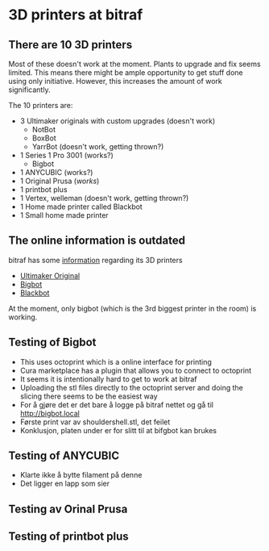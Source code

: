 # 3D printers at bitraf

## There are 10 3D printers
Most of these doesn't work at the moment. Plants to upgrade and fix seems limited. This means there might be ample opportunity to get stuff done using only initiative. However, this increases the amount of work significantly. 

The 10 printers are:
- 3 Ultimaker originals with custom upgrades (doesn't work)
    - NotBot
    - BoxBot
    - YarrBot (doesn't work, getting thrown?)
- 1 Series 1 Pro 3001 (works?)
    - Bigbot
- 1 ANYCUBIC (works?)
- 1 Original Prusa (*works*)
- 1 printbot plus
- 1 Vertex, welleman (doesn't work, getting thrown?)
- 1 Home made printer called Blackbot
- 1 Small home made printer

## The online information is outdated
bitraf has some [information](https://bitraf.no/wiki/3D_printer) regarding its 3D printers

- [Ultimaker Original](https://bitraf.no/wiki/Ultimaker_Original) 
- [Bigbot](https://bitraf.no/wiki/Bigbot_Instruksjoner) 
- [Blackbot](https://bitraf.no/wiki/Blackbot_Instruksjoner)


At the moment, only bigbot (which is the 3rd biggest printer in the room) is working.

## Testing of Bigbot
- This uses octoprint which is a online interface for printing
- Cura marketplace has a plugin that allows you to connect to octoprint
- It seems it is intentionally hard to get to work at bitraf
- Uploading the stl files directly to the octoprint server and doing the slicing there seems to be the easiest way
- For å gjøre det er det bare å logge på bitraf nettet og 
gå til http://bigbot.local
- Første print var av shouldershell.stl, det feilet 
- Konklusjon, platen under er for slitt til at bifgbot kan brukes

## Testing of ANYCUBIC
- Klarte ikke å bytte filament på denne
- Det ligger en lapp som sier 

## Testing av Orinal Prusa

## Testing of printbot plus


